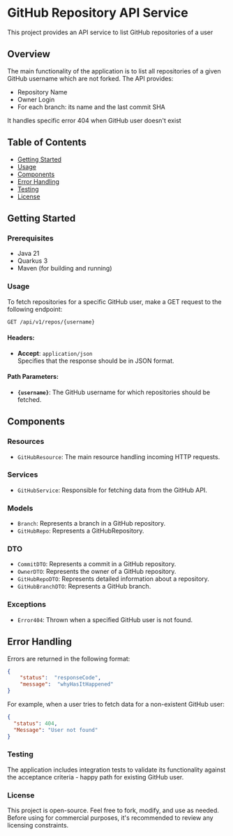 # GitHub Repository API Service

This project provides an API service to list GitHub repositories of a user

## Overview

The main functionality of the application is to list all repositories of a given GitHub username which are not forked. The API provides:

- Repository Name
- Owner Login
- For each branch: its name and the last commit SHA

It handles specific error 404 when GitHub user doesn't exist

## Table of Contents

- [Getting Started](#getting-started)
- [Usage](#usage)
- [Components](#components)
- [Error Handling](#error-handling)
- [Testing](#testing)
- [License](#license)

## Getting Started

### Prerequisites

- Java 21
- Quarkus 3
- Maven (for building and running)

### Usage
To fetch repositories for a specific GitHub user, make a GET request to the following endpoint:
```bash
GET /api/v1/repos/{username}
```
#### Headers:
- **Accept**: `application/json`  
  Specifies that the response should be in JSON format.

#### Path Parameters:
- **`{username}`**: The GitHub username for which repositories should be fetched.

## **Components**

### Resources

- `GitHubResource`: The main resource handling incoming HTTP requests.

### Services

- `GitHubService`: Responsible for fetching data from the GitHub API.


### Models

- `Branch`: Represents a branch in a GitHub repository.
- `GitHubRepo`: Represents a GitHubRepository.
### DTO
- `CommitDTO`: Represents a commit in a GitHub repository.
- `OwnerDTO`: Represents the owner of a GitHub repository.
- `GitHubRepoDTO`: Represents detailed information about a repository.
- `GitHubBranchDTO`: Represents a GitHub branch.

### Exceptions

- `Error404`: Thrown when a specified GitHub user is not found.

## **Error Handling**

Errors are returned in the following format:

```json
{
    "status":  "responseCode",
    "message":  "whyHasItHappened"
}
```

For example, when a user tries to fetch data for a non-existent GitHub user:

```json
{
  "status": 404,
  "Message": "User not found"
}
```

### Testing

The application includes integration tests to validate its functionality against the acceptance criteria - happy path for existing GitHub user.
### License

This project is open-source. Feel free to fork, modify, and use as needed. Before using for commercial purposes, it's recommended to review any licensing constraints.


